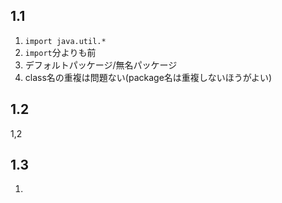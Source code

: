 ## 1.1
1. `import java.util.*`
2. `import`分よりも前
3. デフォルトパッケージ/無名パッケージ
4. class名の重複は問題ない(package名は重複しないほうがよい)

## 1.2
1,2

## 1.3
1. 